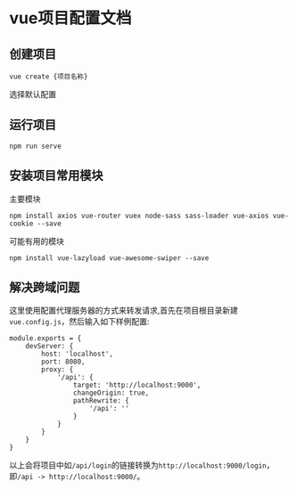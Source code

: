 # vue项目配置文档

## 创建项目
```
vue create {项目名称}
```
选择默认配置

## 运行项目
```
npm run serve
```

## 安装项目常用模块
主要模块
```
npm install axios vue-router vuex node-sass sass-loader vue-axios vue-cookie --save
```
可能有用的模块
```
npm install vue-lazyload vue-awesome-swiper --save
```

## 解决跨域问题
这里使用配置代理服务器的方式来转发请求,首先在项目根目录新建`vue.config.js`，然后输入如下样例配置:
```
module.exports = {
    devServer: {
        host: 'localhost',
        port: 8080,
        proxy: {
            '/api': {
                target: 'http://localhost:9000',
                changeOrigin: true,
                pathRewrite: {
                    '/api': ''
                }
            }
        }
    }
}
```
以上会将项目中如`/api/login`的链接转换为`http://localhost:9000/login`，即`/api -> http://localhost:9000/`。